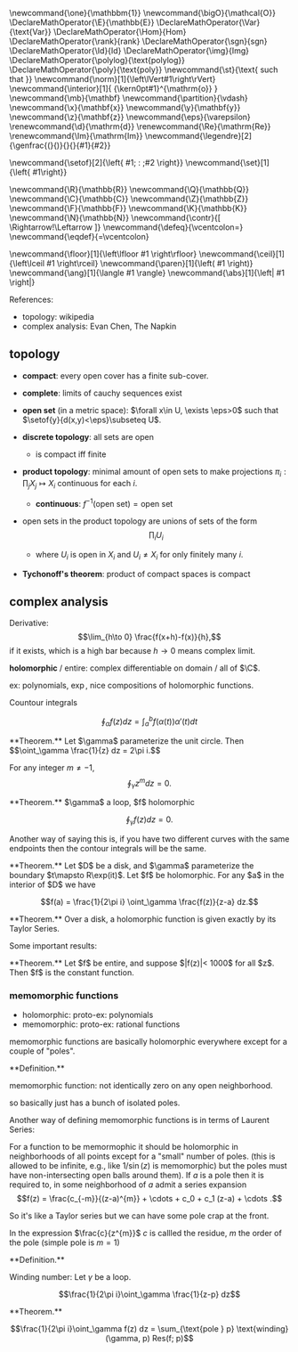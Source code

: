 \newcommand{\one}{\mathbbm{1}}
\newcommand{\bigO}{\mathcal{O}}
\DeclareMathOperator{\E}{\mathbb{E}}
\DeclareMathOperator{\Var}{\text{Var}}
\DeclareMathOperator{\Hom}{Hom}
\DeclareMathOperator{\rank}{rank}
\DeclareMathOperator{\sgn}{sgn}
\DeclareMathOperator{\Id}{Id}
\DeclareMathOperator{\img}{Img}
\DeclareMathOperator{\polylog}{\text{polylog}}
\DeclareMathOperator{\poly}{\text{poly}}
\newcommand{\st}{\text{ such that }}
\newcommand{\norm}[1]{\left\lVert#1\right\rVert}
\newcommand{\interior}[1]{ {\kern0pt#1}^{\mathrm{o}} }
\newcommand{\mb}{\mathbf}
\newcommand{\partition}{\vdash}
\newcommand{\x}{\mathbf{x}}
\newcommand{\y}{\mathbf{y}}
\newcommand{\z}{\mathbf{z}}
\newcommand{\eps}{\varepsilon}
\renewcommand{\d}{\mathrm{d}}
\renewcommand{\Re}{\mathrm{Re}}
\renewcommand{\Im}{\mathrm{Im}}
\newcommand{\legendre}[2]{\genfrac{(}{)}{}{}{#1}{#2}}

\newcommand{\setof}[2]{\left\{ #1\; : \;#2 \right\}}
\newcommand{\set}[1]{\left\{ #1\right\}}

\newcommand{\R}{\mathbb{R}}
\newcommand{\Q}{\mathbb{Q}}
\newcommand{\C}{\mathbb{C}}
\newcommand{\Z}{\mathbb{Z}}
\newcommand{\F}{\mathbb{F}}
\newcommand{\K}{\mathbb{K}}
\newcommand{\N}{\mathbb{N}}
\newcommand{\contr}{\[ \Rightarrow\!\Leftarrow \]}
\newcommand{\defeq}{\vcentcolon=}
\newcommand{\eqdef}{=\vcentcolon}

\newcommand{\floor}[1]{\left\lfloor #1 \right\rfloor}
\newcommand{\ceil}[1]{\left\lceil #1 \right\rceil}
\newcommand{\paren}[1]{\left( #1 \right)}
\newcommand{\ang}[1]{\langle #1 \rangle}
\newcommand{\abs}[1]{\left| #1 \right|}


References:

- topology: wikipedia
- complex analysis: Evan Chen, The Napkin

## topology

- **compact**: every open cover has a finite sub-cover.
- **complete**: limits of cauchy sequences exist
- **open set** (in a metric space): $\forall x\in U, \exists
    \eps>0$ such that  $\setof{y}{d(x,y)<\eps}\subseteq U$. 

- **discrete topology**: all sets are open 
  - is compact iff finite

- **product topology**: minimal amount of open sets to make
    projections $\pi_i : \prod_j X_j \mapsto X_i$ continuous for
    each  $i$.
    - **continuous**: $f^{-1}(\text{open set}) =\text{open set}$
- open sets in the product topology are unions of sets of the
    form 
    $$\prod_i U_i$$
    - where $U_i$ is open in  $X_i$ and $U_i\neq X_i$ for only
        finitely many  $i$.

- **Tychonoff's theorem**: product of compact spaces is compact 

## complex analysis

Derivative:
$$\lim_{h\to 0} \frac{f(x+h)-f(x)}{h},$$
if it exists, which is a high bar because $h\to 0$ means complex
limit.

**holomorphic** / entire: complex differentiable on domain /
all of $\C$.

ex: polynomials, $\exp$, nice compositions of holomorphic
functions.

Countour integrals

$$\oint_\alpha f(z) dz = \int_a^{b} f(\alpha(t)) \alpha'(t) dt$$


<div class="thm envbox">**Theorem.**
Let $\gamma$ parameterize the unit circle. Then
$$\oint_\gamma \frac{1}{z} dz = 2\pi i.$$

For any integer $m\neq -1$,
$$\oint_\gamma z^{m} dz  = 0.$$
</div>

<div class="thm envbox">**Theorem.**
$\gamma$ a loop, $f$ holomorphic

$$\oint_\gamma f(z) dz = 0.$$

Another way of saying this is, if you have two different curves
with the same endpoints then the contour integrals will be the
same.

</div>

<div class="thm envbox">**Theorem.**
Let $D$ be a disk, and $\gamma$ parameterize the boundary $t\mapsto R\exp(it)$.
Let $f$ be holomorphic.
For any $a$ in the interior of  $D$ we have

$$f(a) = \frac{1}{2\pi i} \oint_\gamma \frac{f(z)}{z-a} dz.$$
</div>

<div class="thm envbox">**Theorem.**
Over a disk, a holomorphic function is given exactly by its
Taylor Series.
</div>

Some important results:

<div class="thm envbox">**Theorem.**
Let $f$ be entire, and suppose $|f(z)|< 1000$ for all $z$. Then
$f$ is the constant function.

</div>

### memomorphic functions

- holomorphic: proto-ex: polynomials
- memomorphic: proto-ex: rational functions

memomorphic functions are basically holomorphic everywhere except
for a couple of "poles".

<div class="defn envbox">**Definition.**

memomorphic function:
not identically zero on any open neighborhood. 

so basically just has a bunch of isolated poles.

Another way of defining memomorphic functions is in terms of
Laurent Series:

For a function to be memormophic it should be holomorphic in
neighborhoods of all points except for a "small" number of poles. 
(this is allowed to be infinite, e.g., like $1/\sin(z)$ is
memomorphic) but the poles must have non-intersecting open balls
around them).
If $a$ is a pole then it is required to, in some neighborhood of
$a$ admit a series expansion
$$f(z)  = \frac{c_{-m}}{(z-a)^{m}} + \cdots + c_0 + c_1 (z-a) +
\cdots .$$

So it's like a Taylor series but we can have some pole crap at
the front.


In the expression
$\frac{c}{z^{m}}$
$c$ is callled the residue, $m$ the order of the pole (simple
pole is $m=1$)

</div>

<div class="defn envbox">**Definition.**

Winding number:
Let $\gamma$ be a loop.

$$\frac{1}{2\pi i}\oint_\gamma \frac{1}{z-p} dz$$

</div>

<div class="thm envbox">**Theorem.**

$$\frac{1}{2\pi i}\oint_\gamma f(z) dz = \sum_{\text{pole } p}
\text{winding}(\gamma, p) Res(f; p)$$
</div>

